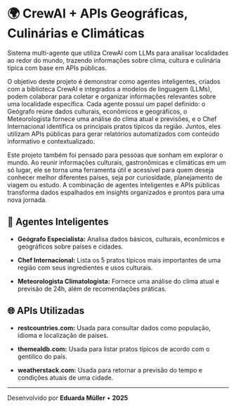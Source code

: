 # 🌍 CrewAI + APIs Geográficas, Culinárias e Climáticas

  Sistema multi-agente que utiliza CrewAI com LLMs para analisar localidades ao redor do mundo, trazendo informações sobre clima, cultura e culinária típica com base em APIs públicas.

  O objetivo deste projeto é demonstrar como agentes inteligentes, criados com a biblioteca CrewAI e integrados a modelos de linguagem (LLMs), podem colaborar para coletar e organizar informações relevantes sobre uma localidade específica. Cada agente possui um papel definido: o Geógrafo reúne dados culturais, econômicos e geográficos, o Meteorologista fornece uma análise do clima atual e previsões, e o Chef Internacional identifica os principais pratos típicos da região. Juntos, eles utilizam APIs públicas para gerar relatórios automatizados com conteúdo informativo e contextualizado.  

  Este projeto também foi pensado para pessoas que sonham em explorar o mundo. Ao reunir informações culturais, gastronômicas e climáticas em um só lugar, ele se torna uma ferramenta útil e acessível para quem deseja conhecer melhor diferentes países, seja por curiosidade, planejamento de viagem ou estudo. A combinação de agentes inteligentes e APIs públicas transforma dados espalhados em insights organizados e prontos para uma nova jornada.



## 🧠 Agentes Inteligentes

- **Geógrafo Especialista:** Analisa dados básicos, culturais, econômicos e geográficos sobre países e cidades.

- **Chef Internacional:** Lista os 5 pratos típicos mais importantes de uma região com seus ingredientes e usos culturais.

- **Meteorologista Climatologista:** Fornece uma análise do clima atual e previsão de 24h, além de recomendações práticas.



## 🌐 APIs Utilizadas

- **restcountries.com:** Usada para consultar dados como população, idioma e localização de países.

- **themealdb.com:** Usada para listar pratos típicos de acordo com o gentilico do país.

- **weatherstack.com:** Usada para retornar a previsão do tempo e condições atuais de uma cidade.


---
    

Desenvolvido por **Eduarda Müller** • **2025**  
